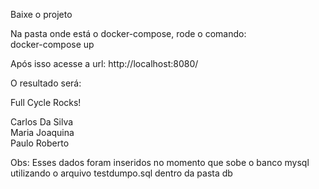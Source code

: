 Baixe o projeto

Na pasta onde está o docker-compose, rode o comando:<br />
docker-compose up

Após isso acesse a url:
http://localhost:8080/

O resultado será:

Full Cycle Rocks!

Carlos Da Silva<br />
Maria Joaquina<br />
Paulo Roberto


Obs: Esses dados foram inseridos no momento que sobe o banco mysql utilizando o arquivo testdumpo.sql dentro da pasta db
